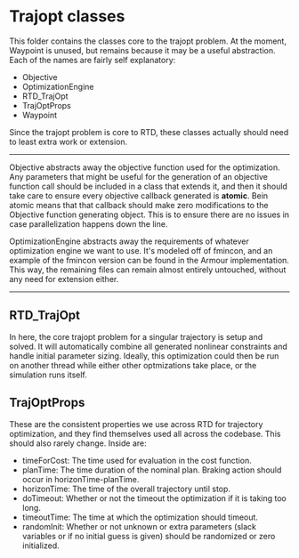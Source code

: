 # Trajopt classes

This folder contains the classes core to the trajopt problem.
At the moment, Waypoint is unused, but remains because it may be a useful abstraction.
Each of the names are fairly self explanatory:

- Objective
- OptimizationEngine
- RTD_TrajOpt
- TrajOptProps
- Waypoint

Since the trajopt problem is core to RTD, these classes actually should need to least extra work or extension.

---

Objective abstracts away the objective function used for the optimization.
Any parameters that might be useful for the generation of an objective function call should be included in a class that extends it, and then it should take care to ensure every objective callback generated is **atomic**.
Bein atomic means that that callback should make zero modifications to the Objective function generating object.
This is to ensure there are no issues in case parallelization happens down the line.

OptimizationEngine abstracts away the requirements of whatever optimization engine we want to use.
It's modeled off of fmincon, and an example of the fmincon version can be found in the Armour implementation.
This way, the remaining files can remain almost entirely untouched, without any need for extension either.

---

## RTD_TrajOpt

In here, the core trajopt problem for a singular trajectory is setup and solved.
It will automatically combine all generated nonlinear constraints and handle initial parameter sizing.
Ideally, this optimization could then be run on another thread while either other optmizations take place, or the simulation runs itself.

## TrajOptProps

These are the consistent properties we use across RTD for trajectory optimization, and they find themselves used all across the codebase.
This should also rarely change.
Inside are:

- timeForCost: The time used for evaluation in the cost function.
- planTime: The time duration of the nominal plan. Braking action should occur in horizonTime-planTime.
- horizonTime: The time of the overall trajectory until stop.
- doTimeout: Whether or not the timeout the optimization if it is taking too long.
- timeoutTime: The time at which the optimization should timeout.
- randomInit: Whether or not unknown or extra parameters (slack variables or if no initial guess is given) should be randomized or zero initialized.
